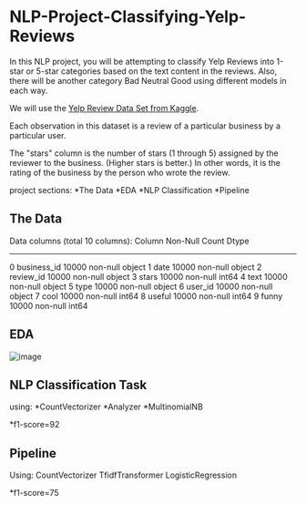 # NLP-Project-Classifying-Yelp-Reviews

In this NLP project, you will be attempting to classify Yelp Reviews into 1-star or 5-star categories based on the text content in the reviews. Also, there will be another category Bad Neutral Good using different models in each way.

We will use the [Yelp Review Data Set from Kaggle](https://www.kaggle.com/c/yelp-recsys-2013).

Each observation in this dataset is a review of a particular business by a particular user.

The "stars" column is the number of stars (1 through 5) assigned by the reviewer to the business. (Higher stars is better.) In other words, it is the rating of the business by the person who wrote the review.

project sections:
*The Data
*EDA
*NLP Classification
*Pipeline

## The Data

Data columns (total 10 columns):
     Column       Non-Null Count  Dtype 
---  ------       --------------  ----- 
 0   business_id  10000 non-null  object
 1   date         10000 non-null  object
 2   review_id    10000 non-null  object
 3   stars        10000 non-null  int64 
 4   text         10000 non-null  object
 5   type         10000 non-null  object
 6   user_id      10000 non-null  object
 7   cool         10000 non-null  int64 
 8   useful       10000 non-null  int64 
 9   funny        10000 non-null  int64 
 
## EDA
 
 ![image](https://user-images.githubusercontent.com/121250443/222241494-69c07f13-22e1-4cee-934f-87333147324e.png)
 
## NLP Classification Task

using:
*CountVectorizer
*Analyzer
*MultinomialNB

*f1-score=92

## Pipeline

Using:
CountVectorizer
TfidfTransformer
LogisticRegression

*f1-score=75
